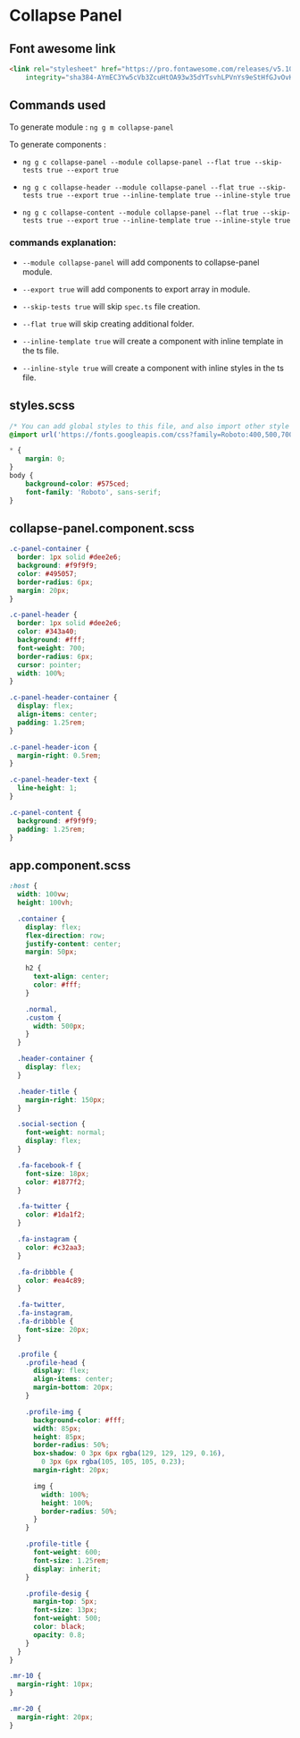 # Collapse Panel


## Font awesome link

```html
<link rel="stylesheet" href="https://pro.fontawesome.com/releases/v5.10.0/css/all.css"
    integrity="sha384-AYmEC3Yw5cVb3ZcuHtOA93w35dYTsvhLPVnYs9eStHfGJvOvKxVfELGroGkvsg+p" crossorigin="anonymous" />
```

## Commands used

To generate module : `ng g m collapse-panel`

To generate components :

 - `ng g c collapse-panel --module collapse-panel --flat true --skip-tests true --export true`

 - `ng g c collapse-header --module collapse-panel --flat true --skip-tests true --export true --inline-template true --inline-style true`

 - `ng g c collapse-content --module collapse-panel --flat true --skip-tests true --export true --inline-template true --inline-style true`

### commands explanation:

 - `--module collapse-panel` will add components to collapse-panel module.

 - `--export true` will add components to export array in module.

 - `--skip-tests true` will skip `spec.ts` file creation.

 - `--flat true` will skip creating additional folder.

 - `--inline-template true` will create a component with inline template in the ts file.

 - `--inline-style true` will create a component with inline styles in the ts file.


## styles.scss

```scss
/* You can add global styles to this file, and also import other style files */
@import url('https://fonts.googleapis.com/css?family=Roboto:400,500,700,900&display=swap');

* {
    margin: 0;
}
body {
    background-color: #575ced;
    font-family: 'Roboto', sans-serif;
}
```

## collapse-panel.component.scss

```scss
.c-panel-container {
  border: 1px solid #dee2e6;
  background: #f9f9f9;
  color: #495057;
  border-radius: 6px;
  margin: 20px;
}

.c-panel-header {
  border: 1px solid #dee2e6;
  color: #343a40;
  background: #fff;
  font-weight: 700;
  border-radius: 6px;
  cursor: pointer;
  width: 100%;
}

.c-panel-header-container {
  display: flex;
  align-items: center;
  padding: 1.25rem;
}

.c-panel-header-icon {
  margin-right: 0.5rem;
}

.c-panel-header-text {
  line-height: 1;
}

.c-panel-content {
  background: #f9f9f9;
  padding: 1.25rem;
}

```

## app.component.scss

```scss
:host {
  width: 100vw;
  height: 100vh;

  .container {
    display: flex;
    flex-direction: row;
    justify-content: center;
    margin: 50px;

    h2 {
      text-align: center;
      color: #fff;
    }

    .normal,
    .custom {
      width: 500px;
    }
  }

  .header-container {
    display: flex;
  }

  .header-title {
    margin-right: 150px;
  }

  .social-section {
    font-weight: normal;
    display: flex;
  }

  .fa-facebook-f {
    font-size: 18px;
    color: #1877f2;
  }

  .fa-twitter {
    color: #1da1f2;
  }

  .fa-instagram {
    color: #c32aa3;
  }

  .fa-dribbble {
    color: #ea4c89;
  }

  .fa-twitter,
  .fa-instagram,
  .fa-dribbble {
    font-size: 20px;
  }

  .profile {
    .profile-head {
      display: flex;
      align-items: center;
      margin-bottom: 20px;
    }

    .profile-img {
      background-color: #fff;
      width: 85px;
      height: 85px;
      border-radius: 50%;
      box-shadow: 0 3px 6px rgba(129, 129, 129, 0.16),
        0 3px 6px rgba(105, 105, 105, 0.23);
      margin-right: 20px;

      img {
        width: 100%;
        height: 100%;
        border-radius: 50%;
      }
    }

    .profile-title {
      font-weight: 600;
      font-size: 1.25rem;
      display: inherit;
    }

    .profile-desig {
      margin-top: 5px;
      font-size: 13px;
      font-weight: 500;
      color: black;
      opacity: 0.8;
    }
  }
}

.mr-10 {
  margin-right: 10px;
}

.mr-20 {
  margin-right: 20px;
}
```
